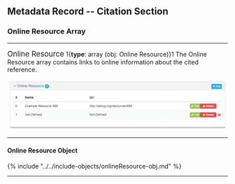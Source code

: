 ## Metadata Record -- Citation Section
### Online Resource Array
---

<span class="md-panel" style="font-size: larger">Online Resource</span> 1{**type**: array (obj: <span class="md-panel">Online Resource</span>)}1 The <span class="md-panel">Online Resource</span> array contains links to online information about the cited reference.

![Metadata Online Resource Panel](/assets/reference/edit-objects/metadata/onlineResource-array.png)

---

#### Online Resource Object

{% include "../../include-objects/onlineResource-obj.md" %}

---
